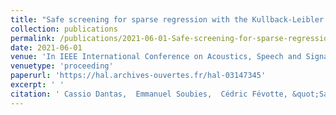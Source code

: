 ```yaml
---
title: "Safe screening for sparse regression with the Kullback-Leibler divergence"
collection: publications
permalink: /publications/2021-06-01-Safe-screening-for-sparse-regression-with-the-Kullback-Leibler-divergence
date: 2021-06-01
venue: 'In IEEE International Conference on Acoustics, Speech and Signal Processing (ICASSP)'
venuetype: 'proceeding'
paperurl: 'https://hal.archives-ouvertes.fr/hal-03147345'
excerpt: ' '
citation: ' Cassio Dantas,  Emmanuel Soubies,  Cédric Févotte, &quot;Safe screening for sparse regression with the Kullback-Leibler divergence.&quot; In IEEE International Conference on Acoustics, Speech and Signal Processing (ICASSP), 2021.'
---
```

